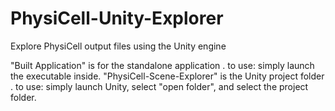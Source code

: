 # PhysiCell-Unity-Explorer
Explore PhysiCell output files using the Unity engine

"Built Application" is for the standalone application
  . to use: simply launch the executable inside. 
"PhysiCell-Scene-Explorer" is the Unity project folder
  . to use: simply launch Unity, select "open folder", and select the project folder. 
